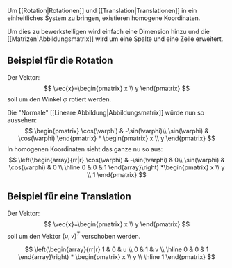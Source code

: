 Um [[Rotation|Rotationen]] und [[Translation|Translationen]] in ein einheitliches System zu bringen, existieren homogene Koordinaten.

Um dies zu bewerkstelligen wird einfach eine Dimension hinzu und die [[Matrizen|Abbildungsmatrix]] wird um eine Spalte und eine Zeile erweitert.

## Beispiel für die Rotation
Der Vektor:
$$
\vec{x}=\begin{pmatrix}
x \\
y
\end{pmatrix}
$$
soll um den Winkel $\varphi$ rotiert werden.

Die "Normale" [[Lineare Abbildung|Abbildungsmatrix]] würde nun so aussehen:
$$
\begin{pmatrix}
\cos(\varphi) & -\sin(\varphi)\\
\sin(\varphi) & \cos(\varphi) 
\end{pmatrix} * \begin{pmatrix}
x \\
y
\end{pmatrix}
$$
In homogenen Koordinaten sieht das ganze nu so aus:
$$  \left(\begin{array}{rr|r}
\cos(\varphi) & -\sin(\varphi) & 0\\
\sin(\varphi) & \cos(\varphi) & 0 \\ \hline
0 & 0 & 1 
  \end{array}\right) *\begin{pmatrix}
x \\
y \\
1
\end{pmatrix}
$$

## Beispiel für eine Translation
Der Vektor:
$$
\vec{x}=\begin{pmatrix}
x \\
y
\end{pmatrix}
$$
soll um den Vektor $(u,v)^T$ verschoben werden.

$$
 \left(\begin{array}{rr|r}
1 & 0 & u \\
0 & 1 & v \\ \hline
0 & 0 & 1 
  \end{array}\right) * \begin{pmatrix}
x \\
y \\ \hline
1
\end{pmatrix}
$$


